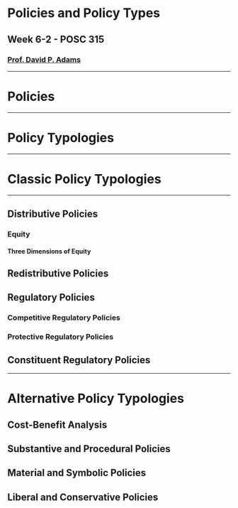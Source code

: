 # Policies and Policy Types

## Week 6-2 - POSC 315

### [Prof. David P. Adams](https://dadams.io)
---

# Policies

---

# Policy Typologies


---

# Classic Policy Typologies

---

## Distributive Policies




### Equity

#### Three Dimensions of Equity


## Redistributive Policies

## Regulatory Policies


### Competitive Regulatory Policies

### Protective Regulatory Policies

## Constituent Regulatory Policies

---

# Alternative Policy Typologies


## Cost-Benefit Analysis

## Substantive and Procedural Policies

## Material and Symbolic Policies

## Liberal and Conservative Policies





